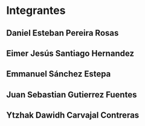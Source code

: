 # Integrantes

## Daniel Esteban Pereira Rosas

## Eimer Jesús Santiago Hernandez

## Emmanuel Sánchez Estepa

## Juan Sebastian Gutierrez Fuentes

## Ytzhak Dawidh Carvajal Contreras
